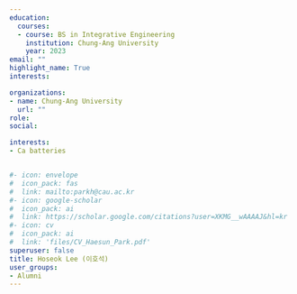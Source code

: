```yaml
---
education:
  courses:
  - course: BS in Integrative Engineering
    institution: Chung-Ang University
    year: 2023
email: ""
highlight_name: True
interests:

organizations:
- name: Chung-Ang University
  url: ""
role: 
social:

interests:
- Ca batteries


#- icon: envelope
#  icon_pack: fas
#  link: mailto:parkh@cau.ac.kr
#- icon: google-scholar
#  icon_pack: ai
#  link: https://scholar.google.com/citations?user=XKMG__wAAAAJ&hl=kr
#- icon: cv
#  icon_pack: ai
#  link: 'files/CV_Haesun_Park.pdf'
superuser: false
title: Hoseok Lee (이호석)
user_groups:
- Alumni
---
```



